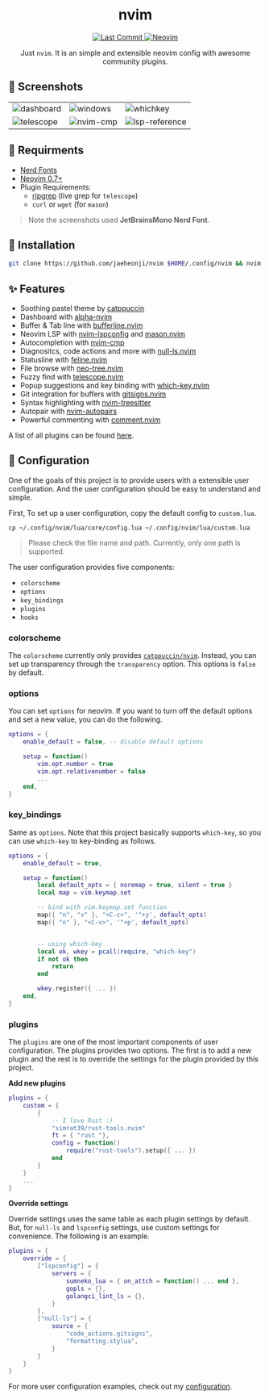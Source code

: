 <h1 align="center">nvim</h1>

<div align="center">
    <p>
        <a href="https://github.com/jaeheonji/nvim/pulse">
            <img alt="Last Commit" src="https://img.shields.io/github/last-commit/jaeheonji/nvim?logo=github&style=flat-square"/>
        </a>
        <a href="https://github.com/neovim/neovim">
            <img alt="Neovim" src="https://img.shields.io/badge/neovim-0.7%2B-green?style=flat-square&logo=neovim"/>
        </a>
    
</div>

<p align="center">
Just <code>nvim</code>. It is an simple and extensible neovim config with awesome community plugins.
</p>

## :art: Screenshots

|                                                                                                                     |                                                                                                                    |                                                                                                                         |
|---------------------------------------------------------------------------------------------------------------------|--------------------------------------------------------------------------------------------------------------------|-------------------------------------------------------------------------------------------------------------------------|
| ![dashboard](https://user-images.githubusercontent.com/32578710/183421790-1235045f-1e72-4011-97c8-b03e0a0670ae.png) | ![windows](https://user-images.githubusercontent.com/32578710/183421918-7bbf2495-67dd-4df6-afcb-1bb6217678e1.png)  | ![whichkey](https://user-images.githubusercontent.com/32578710/183421998-de34ad24-2583-4a46-b955-b7a0799b4749.png)      |
| ![telescope](https://user-images.githubusercontent.com/32578710/183422041-6808945d-a7bd-417b-8fb9-347fde848794.png) | ![nvim-cmp](https://user-images.githubusercontent.com/32578710/183422079-c26cb953-d5d4-4b5c-bac4-2fd124f35d7a.png) | ![lsp-reference](https://user-images.githubusercontent.com/32578710/183422115-0e549755-0d89-4f2a-a23a-707f484914f5.png) |

## :wrench: Requirments

* [Nerd Fonts](https://github.com/ryanoasis/nerd-fonts)
* [Neovim 0.7+](https://github.com/neovim/neovim)
* Plugin Requirements:
    * [ripgrep](https://github.com/BurntSushi/ripgrep) (live grep for `telescope`)
    * `curl` or `wget` (for `mason`)

> Note the screenshots used **JetBrainsMono Nerd Font**.

## :rocket: Installation

```bash
git clone https://github.com/jaeheonji/nvim $HOME/.config/nvim && nvim
```

## :sparkles: Features

* Soothing pastel theme by [catppuccin](https://github.com/catppuccin/nvim)
* Dashboard with [alpha-nvim](https://github.com/goolord/alpha-nvim)
* Buffer & Tab line with [bufferline.nvim](https://github.com/akinsho/bufferline.nvim)
* Neovim LSP with [nvim-lspconfig](https://github.com/neovim/nvim-lspconfig) and [mason.nvim](https://github.com/williamboman/mason.nvim)
* Autocompletion with [nvim-cmp](https://github.com/hrsh7th/nvim-cmp)
* Diagnositcs, code actions and more with [null-ls.nvim](https://github.com/jose-elias-alvarez/null-ls.nvim)
* Statusline with [feline.nvim](https://github.com/feline-nvim/feline.nvim)
* File browse with [neo-tree.nvim](https://github.com/nvim-neo-tree/neo-tree.nvim)
* Fuzzy find with [telescope.nvim](https://github.com/nvim-telescope/telescope.nvim)
* Popup suggestions and key binding with [which-key.nvim](https://github.com/folke/which-key.nvim)
* Git integration for buffers with [gitsigns.nvim](https://github.com/lewis6991/gitsigns.nvim)
* Syntax highlighting with [nvim-treesitter](https://github.com/nvim-treesitter/nvim-treesitter)
* Autopair with [nvim-autopairs](https://github.com/windwp/nvim-autopairs)
* Powerful commenting with [comment.nvim](https://github.com/numToStr/Comment.nvim)

A list of all plugins can be found [here](./docs/PLUGINS.md).

## :memo: Configuration

One of the goals of this project is to provide users with a extensible user configuration. And the user configuration should be easy to understand and simple.

First, To set up a user configuration, copy the default config to `custom.lua`.

```
cp ~/.config/nvim/lua/core/config.lua ~/.config/nvim/lua/custom.lua
```

> Please check the file name and path. Currently, only one path is supported.

The user configuration provides five components:

* `colorscheme`
* `options`
* `key_bindings`
* `plugins`
* `hooks`

### colorscheme

The `colorscheme` currently only provides [`catppuccin/nvim`](https://github.com/catppuccin/nvim). Instead, you can set up transparency through the `transparency` option. This options is `false` by default.

### options

You can set `options` for neovim. If you want to turn off the default options and set a new value, you can do the following.

```lua
options = {
    enable_default = false, -- disable default options

    setup = function()
        vim.opt.number = true
        vim.opt.relativenumber = false
        ...
    end,
}
```

### key_bindings

Same as `options`. Note that this project basically supports `which-key`, so you can use `which-key` to key-binding as follows.

```lua
options = {
    enable_default = true,

    setup = function()
        local default_opts = { noremap = true, silent = true }
        local map = vim.keymap.set

        -- bind with vim.keymap.set function
        map({ "n", "v" }, "<C-c>", '"+y', default_opts)
        map({ "n" }, "<C-v>", '"+p', default_opts)


        -- using which-key
        local ok, wkey = pcall(require, "which-key")
        if not ok then
            return
        end

        wkey.register({ ... })
    end,
}
```

### plugins

The `plugins` are one of the most important components of user configuration. The plugins provides two options. The first is to add a new plugin and the rest is to override the settings for the plugin provided by this project.

**Add new plugins**

```lua
plugins = {
    custom = {
        {
            -- I love Rust :)
            "simrat39/rust-tools.nvim"
            ft = { "rust "},
            config = function()
                require("rust-tools").setup({ ... })
            end
        }
    }
    ...
}
```

**Override settings**

Override settings uses the same table as each plugin settings by default. But, for `null-ls` and `lspconfig` settings, use custom settings for convenience. The following is an example.

```lua
plugins = {
    override = {
        ["lspconfig"] = {
            servers = {
                sumneko_lua = { on_attch = function() ... end },
                gopls = {},
                golangci_lint_ls = {},
            }
        },
        ["null-ls"] = {
            source = {
                "code_actions.gitsigns",
                "formatting.stylua",
            }
        }
    }
}
```

For more user configuration examples, check out my [configuration](./docs/CONFIGURATION.md).
